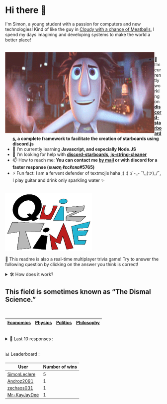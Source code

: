 # Hi there 👋

I'm Simon, a young student with a passion for computers and new technologies!
Kind of like the guy in [Cloudy with a chance of Meatballs](https://www.youtube.com/watch?v=dQw4w9WgXcQ), I spend my days imagining and developing systems to make the world a better place!

<br>

<img width="480" height="260" src="./assets/cloudyWithAChanceOfMeatBalls.gif" align=left>

- 🔭 I’m currently working on **[discord-starboards](https://github.com/SimonLeclere/discord-starboards), a complete framework to facilitate the creation of starboards using discord.js**
- 🌱 I’m currently learning **Javascript, and especially Node.JS**
- 🤔 I’m looking for help with **[discord-starboards](https://github.com/SimonLeclere/discord-starboards), [js-string-cleaner](https://github.com/SimonLeclere/Js-String-Cleaner)**
- 📫 How to reach me: **You can contact me [by mail](mailto:simon-leclere@orange.fr) or with discord for a faster response (sιмση ℓεcℓεяε#5765)**
- ⚡ Fun fact: I am a fervent defender of textmojis haha ;) :) :/ -\_- ¯\\\_(ツ)\_/¯, I play guitar and drink only sparkling water ✨

<br>

<img width="280" height="187" src="./assets/quizTime.gif">

<br>

🎲 This readme is also a real-time multiplayer trivia game! Try to answer the following question by clicking on the answer you think is correct!
<details>
  <summary>🛠️ How does it work?</summary>
  Each answer is a link to a pre-filled issue. When you press "Submit new issue", it triggers a Github action workflow that compares your answer with the correct answer, finds a new question and updates the readme.md file. Not bad huh?! This whole process only takes about 20 seconds!
</details>

## This field is sometimes known as &ldquo;The Dismal Science.&rdquo;

<br>

| [Economics](https://github.com/SimonLeclere/SimonLeclere/issues/new?title=quiz%7C1598%7CEconomics&body=Just%20click%20'Submit%20new%20issue'.) | [Physics](https://github.com/SimonLeclere/SimonLeclere/issues/new?title=quiz%7C1598%7CPhysics&body=Just%20click%20'Submit%20new%20issue'.) | [Politics](https://github.com/SimonLeclere/SimonLeclere/issues/new?title=quiz%7C1598%7CPolitics&body=Just%20click%20'Submit%20new%20issue'.) | [Philosophy](https://github.com/SimonLeclere/SimonLeclere/issues/new?title=quiz%7C1598%7CPhilosophy&body=Just%20click%20'Submit%20new%20issue'.) |
| - | - | - | - | 

<br>

<details>
  <summary>📒 Last 10 responses :</summary>

- **SimonLeclere** answered **True** to `The 2010 film "The Social Network" is a biographical drama film about MySpace founder Tom Anderson.` (Wrong answer)
- **SimonLeclere** answered **Dream Drop Distance** to `Which Kingdom Hearts game featured the cast of "The World Ends With You"?` (Good answer)
- **Mr-KayJayDee** answered **Massachusetts** to `Henry David Thoreau’s “Walden” detailed his cabin life in which state?` (Good answer)
- **SimonLeclere** answered **1986** to `In what year did "Bob Ross" die?` (Wrong answer)
- **SimonLeclere** answered **Rabbit** to `According to the Book of Leviticus, which of these animals is kosher to eat?` (Wrong answer)
- **SimonLeclere** answered **Bosnia and Herzegovina** to `Which nation’s flag features a simple geometric form meant to resemble the nation’s shape?` (Good answer)
- **Androz2091** answered **Amazon Prime** to `Which of these Amazon services was launched most recently?` (Wrong answer)
- **SimonLeclere** answered **Amazon Mechanical Turk** to `Which of these Amazon services was launched most recently?` (Wrong answer)
- **zechaos031** answered **Jessica Smith** to `Who played the sun baby in the original run of Teletubbies?` (Good answer)
- **arclegrandroi** answered **Gordon Freeman** to `The default playermodel of Garry&#039;s Mod is this Half Life 2 character.` (Wrong answer)

</details>

<br>

📊 Leaderboard :

| User | Number of wins |
|-|-|
| [SimonLeclere](https://github.com/SimonLeclere) | 5 |
| [Androz2091](https://github.com/Androz2091) | 1 |
| [zechaos031](https://github.com/zechaos031) | 1 |
| [Mr-KayJayDee](https://github.com/Mr-KayJayDee) | 1 |